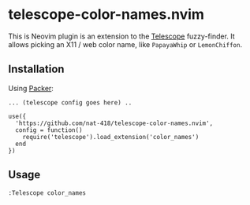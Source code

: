 telescope-color-names.nvim
==========================

This is Neovim plugin is an extension to the
[Telescope](https://github.com/nvim-telescope/telescope.nvim) fuzzy-finder.
It allows picking an X11 / web color name, like `PapayaWhip` or `LemonChiffon`.

Installation
------------

Using [Packer](https://github.com/wbthomason/packer.nvim):

```
... (telescope config goes here) ..

use({
  'https://github.com/nat-418/telescope-color-names.nvim',
  config = function()
    require('telescope').load_extension('color_names')
  end
})
```

Usage
-----

```
:Telescope color_names
```
